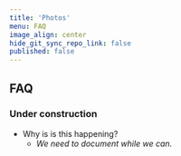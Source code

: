 ```yaml
---
title: 'Photos'
menu: FAQ
image_align: center
hide_git_sync_repo_link: false
published: false
---
```


## FAQ
### Under construction

- Why is is this happening?
  - _We need to document while we can._